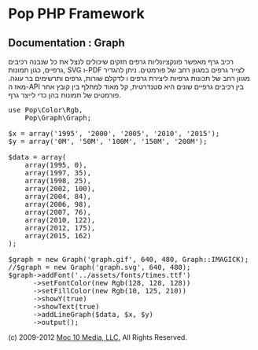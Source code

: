 Pop PHP Framework
=================

Documentation : Graph
---------------------

רכיב גרף מאפשר פונקציונליות גרפים חזקים שיכולים לנצל את כל שנבנה רכיבים גרפיים, כגון תמונות, SVG ו-PDF לצייר גרפים במגוון רחב של פורמטים. ניתן להגדיר מגוון רחב של תכונות גרפיות ליצירת גרפים ו לדקלם שורות, גרפים ותרשימים בר עוגה. מאז ה-API בין רכיבים גרפיים שונים היא סטנדרטית, קל מאוד למחלף בין קובץ אחר פורמטים של תמונות בהן כדי לייצר גרף.


<pre>
use Pop\Color\Rgb,
    Pop\Graph\Graph;

$x = array('1995', '2000', '2005', '2010', '2015');
$y = array('0M', '50M', '100M', '150M', '200M');

$data = array(
    array(1995, 0),
    array(1997, 35),
    array(1998, 25),
    array(2002, 100),
    array(2004, 84),
    array(2006, 98),
    array(2007, 76),
    array(2010, 122),
    array(2012, 175),
    array(2015, 162)
);

$graph = new Graph('graph.gif', 640, 480, Graph::IMAGICK);
//$graph = new Graph('graph.svg', 640, 480);
$graph->addFont('../assets/fonts/times.ttf')
      ->setFontColor(new Rgb(128, 128, 128))
      ->setFillColor(new Rgb(10, 125, 210))
      ->showY(true)
      ->showText(true)
      ->addLineGraph($data, $x, $y)
      ->output();
</pre>

(c) 2009-2012 [Moc 10 Media, LLC.](http://www.moc10media.com) All Rights Reserved.
